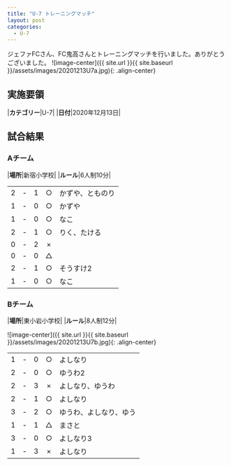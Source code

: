 ```yaml
---
title: "U-7 トレーニングマッチ"
layout: post
categories:
  - U-7
---
```


ジェファFCさん、FC鬼高さんとトレーニングマッチを行いました。ありがとうございました。
![image-center]({{ site.url }}{{ site.baseurl }}/assets/images/20201213U7a.jpg){: .align-center}

## 実施要領

|**カテゴリー**|U-7|
|**日付**|2020年12月13日|

## 試合結果

### Aチーム

|**場所**|新宿小学校|
|**ルール**|6人制10分|

|    |   |    |         |    |
|:--:|:-:|:--:|:--:|:--------|
|    2| - |   1|○|かずや、とものり|
|    1| - |   0|○|かずや|
|    1| - |   0|○|なこ|
|    2| - |   1|○|りく、たける|
|    0| - |   2|×||
|    0| - |   0|△||
|    2| - |   1|○|そうすけ2|
|    1| - |   0|○|なこ|

### Bチーム

|**場所**|東小岩小学校|
|**ルール**|8人制12分|

![image-center]({{ site.url }}{{ site.baseurl }}/assets/images/20201213U7b.jpg){: .align-center}

|    |   |    |         |    |
|:--:|:-:|:--:|:--:|:--------|
|    1| - |   0|○|よしなり|
|    2| - |   0|○|ゆうわ2|
|    2| - |   3|×|よしなり、ゆうわ|
|    2| - |   1|○|よしなり|
|    3| - |   2|○|ゆうわ、よしなり、ゆう|
|    1| - |   1|△|まさと|
|    3| - |   0|○|よしなり3|
|    1| - |   3|×|よしなり|
